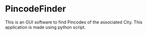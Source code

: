 # PincodeFinder
This is an GUI software to find Pincodes of the associated City. This application is made using python script.
